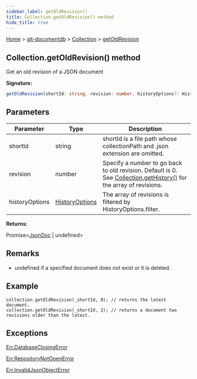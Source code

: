 ```yaml
---
sidebar_label: getOldRevision()
title: Collection.getOldRevision() method
hide_title: true
---
```


[Home](./index.md) &gt; [git-documentdb](./git-documentdb.md) &gt; [Collection](./git-documentdb.collection.md) &gt; [getOldRevision](./git-documentdb.collection.getoldrevision.md)

## Collection.getOldRevision() method

Get an old revision of a JSON document

<b>Signature:</b>

```typescript
getOldRevision(shortId: string, revision: number, historyOptions?: HistoryOptions): Promise<JsonDoc | undefined>;
```

## Parameters

|  Parameter | Type | Description |
|  --- | --- | --- |
|  shortId | string | shortId is a file path whose collectionPath and .json extension are omitted. |
|  revision | number | Specify a number to go back to old revision. Default is 0. See [Collection.getHistory()](./git-documentdb.collection.gethistory.md) for the array of revisions. |
|  historyOptions | [HistoryOptions](./git-documentdb.historyoptions.md) | The array of revisions is filtered by HistoryOptions.filter. |

<b>Returns:</b>

Promise&lt;[JsonDoc](./git-documentdb.jsondoc.md) \| undefined&gt;

## Remarks

- undefined if a specified document does not exist or it is deleted.

## Example


```
collection.getOldRevision(_shortId, 0); // returns the latest document.
collection.getOldRevision(_shortId, 2); // returns a document two revisions older than the latest.

```

## Exceptions

[Err.DatabaseClosingError](./git-documentdb.err.databaseclosingerror.md)

[Err.RepositoryNotOpenError](./git-documentdb.err.repositorynotopenerror.md)

[Err.InvalidJsonObjectError](./git-documentdb.err.invalidjsonobjecterror.md)

